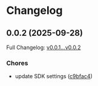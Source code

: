 # Changelog

## 0.0.2 (2025-09-28)

Full Changelog: [v0.0.1...v0.0.2](https://github.com/tembo/sdk/compare/v0.0.1...v0.0.2)

### Chores

* update SDK settings ([c9bfac4](https://github.com/tembo/sdk/commit/c9bfac477594e7c0f684379a4abecb49be6e2850))
